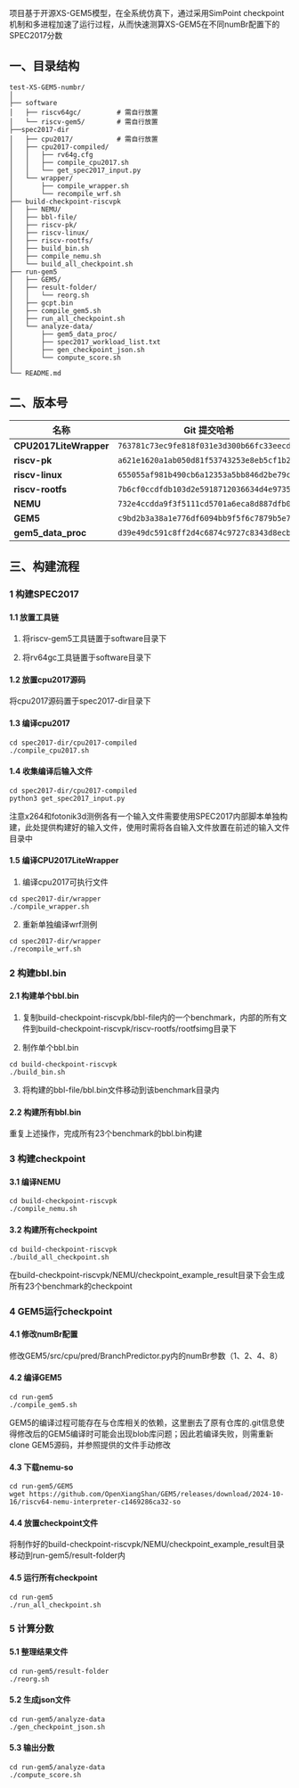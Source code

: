 项目基于开源XS-GEM5模型，在全系统仿真下，通过采用SimPoint checkpoint机制和多进程加速了运行过程，从而快速测算XS-GEM5在不同numBr配置下的SPEC2017分数

## 一、目录结构

```
test-XS-GEM5-numbr/
│
├── software
│   ├── riscv64gc/         # 需自行放置
│   └── riscv-gem5/        # 需自行放置
├──spec2017-dir
│   ├── cpu2017/           # 需自行放置
│   ├── cpu2017-compiled/
│   │   ├── rv64g.cfg
│   │   ├── compile_cpu2017.sh
│   │   └── get_spec2017_input.py
│   └── wrapper/
│       ├── compile_wrapper.sh
│       └── recompile_wrf.sh
├── build-checkpoint-riscvpk
│   ├── NEMU/
│   ├── bbl-file/
│   ├── riscv-pk/
│   ├── riscv-linux/
│   ├── riscv-rootfs/
│   ├── build_bin.sh
│   ├── compile_nemu.sh
│   └── build_all_checkpoint.sh
├── run-gem5
│   ├── GEM5/
│   ├── result-folder/
│   │   └── reorg.sh
│   ├── gcpt.bin
│   ├── compile_gem5.sh
│   ├── run_all_checkpoint.sh
│   └── analyze-data/
│       ├── gem5_data_proc/
│       ├── spec2017_workload_list.txt
│       ├── gen_checkpoint_json.sh
│       └── compute_score.sh
│
└── README.md
```

## 二、版本号

| 名称 | Git 提交哈希 |
| ---------------------- | ------------------------------------------ |
| **CPU2017LiteWrapper** | `763781c73ec9fe818f031e3d300b66fc33eecd7e` |
| **riscv-pk**           | `a621e1620a1ab050d81f53743253e8eb5cf1b24e` |
| **riscv-linux**        | `655055af981b490cb6a12353a5bb846d2be79c6f` |
| **riscv-rootfs**       | `7b6cf0ccdfdb103d2e5918712036634d4e973552` |
| **NEMU**               | `732e4ccdda9f3f5111cd5701a6eca8d887dfb025` |
| **GEM5**               | `c9bd2b3a38a1e776df6094bb9f5f6c7879b5e71c` |
| **gem5_data_proc**     | `d39e49dc591c8ff2d4c6874c9727c8343d8ecb32` |

## 三、构建流程

### 1 构建SPEC2017

#### 1.1 放置工具链

1. 将riscv-gem5工具链置于software目录下

2. 将rv64gc工具链置于software目录下

#### 1.2 放置cpu2017源码

将cpu2017源码置于spec2017-dir目录下

#### 1.3 编译cpu2017

```shell
cd spec2017-dir/cpu2017-compiled
./compile_cpu2017.sh
```

#### 1.4 收集编译后输入文件

```shell
cd spec2017-dir/cpu2017-compiled
python3 get_spec2017_input.py
```

注意x264和fotonik3d测例各有一个输入文件需要使用SPEC2017内部脚本单独构建，此处提供构建好的输入文件，使用时需将各自输入文件放置在前述的输入文件目录中

#### 1.5 编译CPU2017LiteWrapper

1. 编译cpu2017可执行文件

```shell
cd spec2017-dir/wrapper
./compile_wrapper.sh
```

2. 重新单独编译wrf测例

```shell
cd spec2017-dir/wrapper
./recompile_wrf.sh
```

### 2 构建bbl.bin

#### 2.1 构建单个bbl.bin

1. 复制build-checkpoint-riscvpk/bbl-file内的一个benchmark，内部的所有文件到build-checkpoint-riscvpk/riscv-rootfs/rootfsimg目录下

2. 制作单个bbl.bin

```shell
cd build-checkpoint-riscvpk
./build_bin.sh
```

3. 将构建的bbl-file/bbl.bin文件移动到该benchmark目录内

#### 2.2 构建所有bbl.bin 

重复上述操作，完成所有23个benchmark的bbl.bin构建

### 3 构建checkpoint

#### 3.1 编译NEMU

```shell
cd build-checkpoint-riscvpk
./compile_nemu.sh
```

#### 3.2 构建所有checkpoint

```shell
cd build-checkpoint-riscvpk
./build_all_checkpoint.sh
```

在build-checkpoint-riscvpk/NEMU/checkpoint_example_result目录下会生成所有23个benchmark的checkpoint

### 4 GEM5运行checkpoint

#### 4.1 修改numBr配置

修改GEM5/src/cpu/pred/BranchPredictor.py内的numBr参数（1、2、4、8）

#### 4.2 编译GEM5

```shell
cd run-gem5
./compile_gem5.sh
```

GEM5的编译过程可能存在与仓库相关的依赖，这里删去了原有仓库的.git信息使得修改后的GEM5编译时可能会出现blob库问题；因此若编译失败，则需重新clone GEM5源码，并参照提供的文件手动修改

#### 4.3 下载nemu-so

```shell
cd run-gem5/GEM5
wget https://github.com/OpenXiangShan/GEM5/releases/download/2024-10-16/riscv64-nemu-interpreter-c1469286ca32-so
```
#### 4.4 放置checkpoint文件

将制作好的build-checkpoint-riscvpk/NEMU/checkpoint_example_result目录移动到run-gem5/result-folder内

#### 4.5 运行所有checkpoint

```shell
cd run-gem5
./run_all_checkpoint.sh
```

### 5 计算分数

#### 5.1 整理结果文件

```shell
cd run-gem5/result-folder
./reorg.sh
```

####  5.2 生成json文件

```shell
cd run-gem5/analyze-data
./gen_checkpoint_json.sh
```

#### 5.3 输出分数

```shell
cd run-gem5/analyze-data
./compute_score.sh
```
